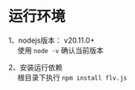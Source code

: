 # 运行环境
1、nodejs版本： v20.11.0+ 
<br/> &emsp;
使用 `node -v` 确认当前版本

2、安装运行依赖
<br/> &emsp;
根目录下执行 `npm install flv.js`
